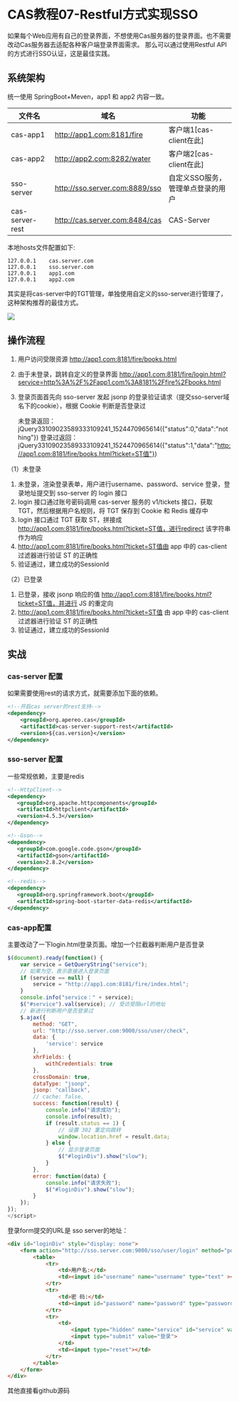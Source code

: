 # CAS教程07-Restful方式实现SSO

如果每个Web应用有自己的登录界面，不想使用Cas服务器的登录界面。也不需要改动Cas服务器去适配各种客户端登录界面需求。
那么可以通过使用Restful API的方式进行SSO认证，这是最佳实践。

## 系统架构

统一使用 SpringBoot+Meven，app1 和 app2 内容一致。

文件名           | 域名                              | 功能
----------------|-----------------------------------|----------------------------------
cas-app1        | http://app1.com:8181/fire         | 客户端1[cas-client在此]
cas-app2        | http://app2.com:8282/water        | 客户端2[cas-client在此]
sso-server      | http://sso.server.com:8889/sso    | 自定义SSO服务，管理单点登录的用户
cas-server-rest | http://cas.server.com:8484/cas    | CAS-Server


本地hosts文件配置如下:

```
127.0.0.1    cas.server.com
127.0.0.1    sso.server.com
127.0.0.1    app1.com
127.0.0.1    app2.com
```

其实是将cas-server中的TGT管理，单独使用自定义的sso-server进行管理了，这种架构推荐的最佳方式。

![](https://xnstatic-1253397658.file.myqcloud.com/cas20190317-01.jpg)

## 操作流程

1. 用户访问受限资源 http://app1.com:8181/fire/books.html 
1. 由于未登录，跳转自定义的登录界面 http://app1.com:8181/fire/login.html?service=http%3A%2F%2Fapp1.com%3A8181%2Ffire%2Fbooks.html
1. 登录页面首先向 sso-server 发起 jsonp 的登录验证请求（提交sso-server域名下的cookie），根据 Cookie 判断是否登录过


    未登录返回：jQuery33109023589333109241_1524470965614({"status":0,"data":"nothing"})
    登录过返回：jQuery33109023589333109241_1524470965614({"status":1,"data":"http://app1.com:8181/fire/books.html?ticket=ST值"})

（1）未登录

1. 未登录，渲染登录表单，用户进行username、password、service 登录，登录地址提交到 sso-server 的 login 接口
1. login 接口通过账号密码调用 cas-server 服务的 v1/tickets 接口，获取 TGT，然后根据用户名规则，将 TGT 保存到 Cookie 和 Redis 缓存中
1. login 接口通过 TGT 获取 ST，拼接成 http://app1.com:8181/fire/books.html?ticket=ST值，进行redirect 该字符串作为响应
1. http://app1.com:8181/fire/books.html?ticket=ST值由 app 中的 cas-client 过滤器进行验证 ST 的正确性
1. 验证通过，建立成功的SessionId

（2）已登录

1. 已登录，接收 jsonp 响应的值 http://app1.com:8181/fire/books.html?ticket=ST值，并进行 JS 的重定向
1. http://app1.com:8181/fire/books.html?ticket=ST值  由 app 中的 cas-client 过滤器进行验证 ST 的正确性
1. 验证通过，建立成功的SessionId

## 实战

### cas-server 配置

如果需要使用rest的请求方式，就需要添加下面的依赖。

```xml
<!--开启cas server的rest支持-->
<dependency>
    <groupId>org.apereo.cas</groupId>
    <artifactId>cas-server-support-rest</artifactId>
    <version>${cas.version}</version>
</dependency>
```

### sso-server 配置

一些常规依赖，主要是redis

```xml
<!--HttpClient-->
<dependency>
   <groupId>org.apache.httpcomponents</groupId>
   <artifactId>httpclient</artifactId>
   <version>4.5.3</version>
</dependency>

<!--Gson-->
<dependency>
   <groupId>com.google.code.gson</groupId>
   <artifactId>gson</artifactId>
   <version>2.8.2</version>
</dependency>

<!--redis-->
<dependency>
   <groupId>org.springframework.boot</groupId>
   <artifactId>spring-boot-starter-data-redis</artifactId>
</dependency>
```

### cas-app配置

主要改动了一下login.html登录页面。增加一个拦截器判断用户是否登录

```js
$(document).ready(function() {
    var service = GetQueryString("service");
    // 如果为空，表示直接进入登录页面
    if (service == null) {
        service = "http://app1.com:8181/fire/index.html";
    }
    console.info("service：" + service);
    $("#service").val(service); // 受访受限url的地址
    // 新进行判断用户是否登录过
    $.ajax({
        method: "GET",
        url: "http://sso.server.com:9000/sso/user/check",
        data: {
            'service': service
        },
        xhrFields: {
            withCredentials: true
        },
        crossDomain: true,
        dataType: "jsonp",
        jsonp: "callback",
        // cache: false,
        success: function(result) {
            console.info("请求成功");
            console.info(result);
            if (result.status == 1) {
                // 设置 302 重定向跳转
                window.location.href = result.data;
            } else {
                // 显示登录页面
                $("#loginDiv").show("slow");
            }
        },
        error: function(data) {
            console.info("请求失败");
            $("#loginDiv").show("slow");
        }
    });
});
</script>
```

登录form提交的URL是 sso server的地址：

```html
<div id="loginDiv" style="display: none">
    <form action="http://sso.server.com:9000/sso/user/login" method="post">
        <table>
            <tr>
                <td>用户名:</td>
                <td><input id="username" name="username" type="text" ></td>
            </tr>
            <tr>
                <td>密 码:</td>
                <td><input id="password" name="password" type="password"></td>
            </tr>
            <tr>
                <td>
                    <input type="hidden" name="service" id="service" value="">
                    <input type="submit" value="登录">
                </td>
                <td><input type="reset"></td>
            </tr>
        </table>
    </form>
</div>
```

其他直接看github源码


